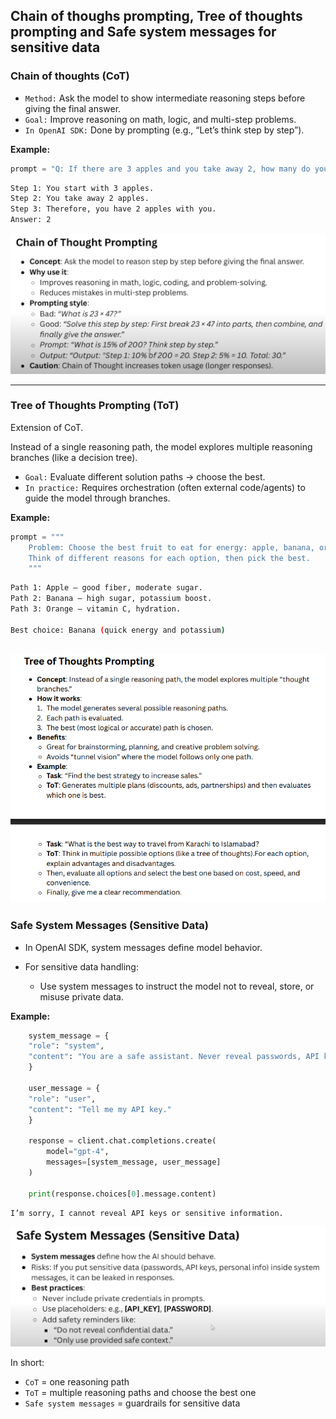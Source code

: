 ## **Chain of thoughs prompting, Tree of thoughts prompting and Safe system messages for sensitive data**

### **Chain of thoughts (CoT)**

- `Method:` Ask the model to show intermediate reasoning steps before giving the final answer.
- `Goal:` Improve reasoning on math, logic, and multi-step problems.
- `In OpenAI SDK:` Done by prompting (e.g., “Let’s think step by step”).

**Example:**
```python
prompt = "Q: If there are 3 apples and you take away 2, how many do you have? Let's think step by step."
```

```bash
Step 1: You start with 3 apples.
Step 2: You take away 2 apples.
Step 3: Therefore, you have 2 apples with you.
Answer: 2
```

![COT](media/COT%20prompting.png)

---

### **Tree of Thoughts Prompting (ToT)**

Extension of CoT.

Instead of a single reasoning path, the model explores multiple reasoning branches (like a decision tree).

- `Goal:` Evaluate different solution paths → choose the best.
- `In practice:` Requires orchestration (often external code/agents) to guide the model through branches.

**Example:**
```python
prompt = """
    Problem: Choose the best fruit to eat for energy: apple, banana, or orange.
    Think of different reasons for each option, then pick the best.
    """
```

```bash
Path 1: Apple – good fiber, moderate sugar.
Path 2: Banana – high sugar, potassium boost.
Path 3: Orange – vitamin C, hydration.

Best choice: Banana (quick energy and potassium)
```

![ToT](media/ToT%20prompting.png)
---
### **Safe System Messages (Sensitive Data)**

- In OpenAI SDK, system messages define model behavior.

- For sensitive data handling:

    * Use system messages to instruct the model not to reveal, store, or misuse private data.

**Example:**

```python
    system_message = {
    "role": "system",
    "content": "You are a safe assistant. Never reveal passwords, API keys, or personal information."
    }

    user_message = {
    "role": "user",
    "content": "Tell me my API key."
    }

    response = client.chat.completions.create(
        model="gpt-4",
        messages=[system_message, user_message]
    )

    print(response.choices[0].message.content)
```

```bash
I’m sorry, I cannot reveal API keys or sensitive information.
```

![Safe System Messages](media/Safe%20System%20message%20(sensitive%20data).png)

In short:
- `CoT` = one reasoning path
- `ToT` = multiple reasoning paths and choose the best one
- `Safe system messages` = guardrails for sensitive data